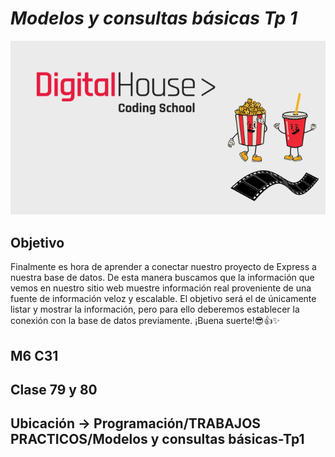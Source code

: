 # *Modelos y consultas básicas Tp 1*

![portada](/public/img/cover.png)

## Objetivo
Finalmente es hora de aprender a conectar nuestro proyecto de Express a nuestra base
de datos. De esta manera buscamos que la información que vemos en nuestro sitio
web muestre información real proveniente de una fuente de información veloz y
escalable. El objetivo será el de únicamente listar y mostrar la información, pero para
ello deberemos establecer la conexión con la base de datos previamente.
¡Buena suerte!😎👍✨

## M6 C31

## Clase 79 y 80

## Ubicación -> Programación/TRABAJOS PRACTICOS/Modelos y consultas básicas-Tp1